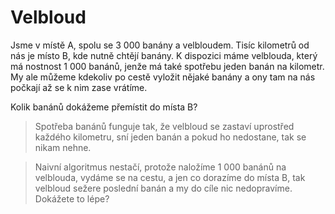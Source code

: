 # Velbloud

Jsme v místě A, spolu se 3 000 banány a velbloudem. Tisíc kilometrů od nás je místo B, kde nutně chtějí banány. K dispozici máme velblouda, který má nostnost 1 000 banánů, jenže má také spotřebu jeden banán na kilometr. My ale můžeme kdekoliv po cestě vyložit nějaké banány a ony tam na nás počkají až se k nim zase vrátíme.

Kolik banánů dokážeme přemístit do místa B?

> Spotřeba banánů funguje tak, že velbloud se zastaví uprostřed každého kilometru, sní jeden banán a pokud ho nedostane, tak se nikam nehne.

> Naivní algoritmus nestačí, protože naložíme 1 000 banánů na velblouda, vydáme se na cestu, a jen co dorazíme do místa B, tak velbloud sežere poslední banán a my do cíle nic nedopravíme. Dokážete to lépe?
